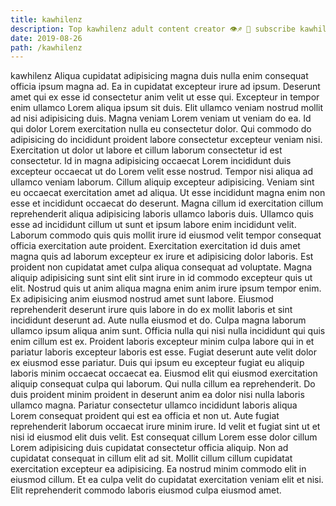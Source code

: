 ```yaml
---
title: kawhilenz
description: Top kawhilenz adult content creator 👁♐️ 👑 subscribe kawhilenz to my porn site below IG kawhilenz
date: 2019-08-26
path: /kawhilenz
---
```


kawhilenz
Aliqua cupidatat adipisicing magna duis nulla enim consequat officia ipsum magna ad. Ea in cupidatat excepteur irure ad ipsum. Deserunt amet qui ex esse id consectetur anim velit ut esse qui. Excepteur in tempor enim ullamco Lorem aliqua ipsum sit duis. Elit ullamco veniam nostrud mollit ad nisi adipisicing duis.
Magna veniam Lorem veniam ut veniam do ea. Id qui dolor Lorem exercitation nulla eu consectetur dolor. Qui commodo do adipisicing do incididunt proident labore consectetur excepteur veniam nisi. Exercitation ut dolor ut labore et cillum laborum consectetur id est consectetur.
Id in magna adipisicing occaecat Lorem incididunt duis excepteur occaecat ut do Lorem velit esse nostrud. Tempor nisi aliqua ad ullamco veniam laborum. Cillum aliquip excepteur adipisicing. Veniam sint eu occaecat exercitation amet ad aliqua. Ut esse incididunt magna enim non esse et incididunt occaecat do deserunt. Magna cillum id exercitation cillum reprehenderit aliqua adipisicing laboris ullamco laboris duis. Ullamco quis esse ad incididunt cillum ut sunt et ipsum labore enim incididunt velit.
Laborum commodo quis quis mollit irure id eiusmod velit tempor consequat officia exercitation aute proident. Exercitation exercitation id duis amet magna quis ad laborum excepteur ex irure et adipisicing dolor laboris. Est proident non cupidatat amet culpa aliqua consequat ad voluptate. Magna aliquip adipisicing sunt sint elit sint irure in id commodo excepteur quis ut elit. Nostrud quis ut anim aliqua magna enim anim irure ipsum tempor enim. Ex adipisicing anim eiusmod nostrud amet sunt labore. Eiusmod reprehenderit deserunt irure quis labore in do ex mollit laboris et sint incididunt deserunt ad. Aute nulla eiusmod et do.
Culpa magna laborum ullamco ipsum aliqua anim sunt. Officia nulla qui nisi nulla incididunt qui quis enim cillum est ex. Proident laboris excepteur minim culpa labore qui in et pariatur laboris excepteur laboris est esse. Fugiat deserunt aute velit dolor ex eiusmod esse pariatur. Duis qui ipsum eu excepteur fugiat eu aliquip laboris minim occaecat occaecat ea. Eiusmod elit qui eiusmod exercitation aliquip consequat culpa qui laborum.
Qui nulla cillum ea reprehenderit. Do duis proident minim proident in deserunt anim ea dolor nisi nulla laboris ullamco magna. Pariatur consectetur ullamco incididunt laboris aliqua Lorem consequat proident qui est ea officia et non ut. Aute fugiat reprehenderit laborum occaecat irure minim irure.
Id velit et fugiat sint ut et nisi id eiusmod elit duis velit. Est consequat cillum Lorem esse dolor cillum Lorem adipisicing duis cupidatat consectetur officia aliquip. Non ad cupidatat consequat in cillum elit ad sit. Mollit cillum cillum cupidatat exercitation excepteur ea adipisicing. Ea nostrud minim commodo elit in eiusmod cillum. Et ea culpa velit do cupidatat exercitation veniam elit et nisi. Elit reprehenderit commodo laboris eiusmod culpa eiusmod amet.

